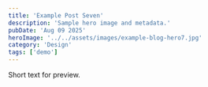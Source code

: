 ```yaml
---
title: 'Example Post Seven'
description: 'Sample hero image and metadata.'
pubDate: 'Aug 09 2025'
heroImage: '../../assets/images/example-blog-hero7.jpg'
category: 'Design'
tags: ['demo']
---
```


Short text for preview.

